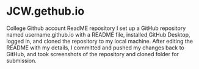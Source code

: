 # JCW.gethub.io
College Github account 
ReadME repository
I set up a GitHub repository named username.github.io with a README file, installed GitHub Desktop, logged in, and cloned the repository to my local machine. After editing the README with my details, I committed and pushed my changes back to GitHub, and took screenshots of the repository and cloned folder for submission.
